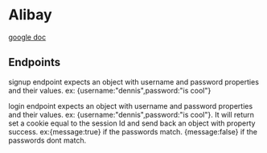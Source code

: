 # Alibay


[google doc](https://docs.google.com/document/d/1ZCAnrFAfK6et6a7iPMxvTqmCwYdaS5z-8UX1FG1NO8Y/edit
)

## Endpoints

signup endpoint expects an object with username and password properties and their values. ex: {username:"dennis",password:"is cool"}

login endpoint expects an object with username and password properties and their values. ex: {username:"dennis",password:"is cool"}. It will return set a cookie equal to the session Id and send back an object with property success. ex:{message:true} if the passwords match. {message:false} if the passwords dont match.